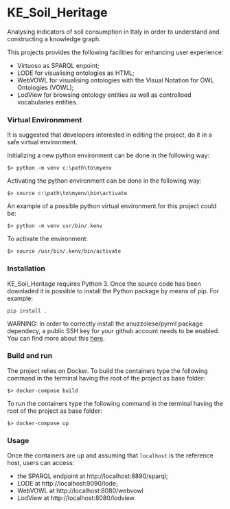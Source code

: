 # KE_Soil_Heritage
Analysing indicators of soil consumption in Italy in order to understand and constructing a knowledge graph.
 
This projects provides the following facilities for enhancing user experience: 
 - Virtuoso as SPARQL enpoint;
 - LODE for visualising ontologies as HTML;
 - WebVOWL for visualising ontologies with the Visual Notation for OWL Ontologies (VOWL);
 - LodView for browsing ontology entities as well as controlloed vocabularies entities.

### Virtual Environmment
It is suggested that developers interested in editing the project, do it in a safe virtual environment.

Initializing a new python environment can be done in the following way:

```
$> python -m venv c:\path\to\myenv
```
Activating the python environment can be done in the following way:

```
$> source c:\path\to\myenv\bin\activate
```

An example of a possible python virtual environment for this project could be:

```
$> python -m venv usr/bin/.kenv 
```

To activate the environment:

```
$> source /usr/bin/.kenv/bin/activate
```


### Installation
KE_Soil_Heritage requires Python 3.
Once the source code has been downladed it is possible to install the Python package by means of pip. For example:

```
pip install .
```

WARNING: In order to correctly install the anuzzolese/pyrml package dependecy, a public SSH key for your
github account needs to be enabled. You can find more about this [here](https://docs.github.com/en/github/authenticating-to-github/connecting-to-github-with-ssh/adding-a-new-ssh-key-to-your-github-account). 
 
    
### Build and run
The project relies on Docker.
To build the containers type the following command in the terminal having the root of the project as base folder:
```
$> docker-compose build
```
To run the containers type the following command in the terminal having the root of the project as base folder:
```
$> docker-compose up
```

### Usage
Once the containers are up and assuming that `localhost` is the reference host, users can access:
 - the SPARQL endpoint at http://localhost:8890/sparql;
 - LODE at http://localhost:9090/lode;
 - WebVOWL at http://localhost:8080/webvowl
 - LodView at http://localhost:8080/lodview.

